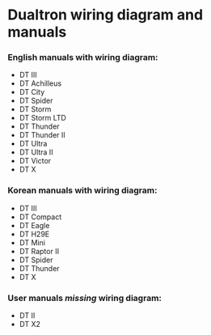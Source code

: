 # Dualtron wiring diagram and manuals

### English manuals with wiring diagram:
* DT III
* DT Achilleus
* DT City
* DT Spider
* DT Storm
* DT Storm LTD
* DT Thunder
* DT Thunder II
* DT Ultra
* DT Ultra II
* DT Victor
* DT X

### Korean manuals with wiring diagram:
* DT III
* DT Compact
* DT Eagle
* DT H29E
* DT Mini
* DT Raptor II
* DT Spider
* DT Thunder
* DT X

### User manuals *missing* wiring diagram:
* DT II
* DT X2

